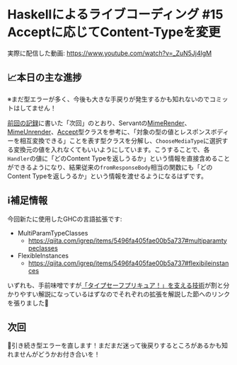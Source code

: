 # Haskellによるライブコーディング #15 Acceptに応じてContent-Typeを変更

実際に配信した動画: <https://www.youtube.com/watch?v=_ZuN5Jj4lgM>

## 📈本日の主な進捗

※まだ型エラーが多く、今後も大きな手戻りが発生するかも知れないのでコミットはしてません！

[前回の記録](https://github.com/igrep/wai-sample/blob/master/live-coding/2021-10-27.md)に書いた「次回」のとおり、Servantの[MimeRender](https://hackage.haskell.org/package/servant-0.18.3/docs/Servant-API-ContentTypes.html#t:MimeRender)、[MimeUnrender](https://hackage.haskell.org/package/servant-0.18.3/docs/Servant-API-ContentTypes.html#t:MimeUnrender)、[Accept](https://hackage.haskell.org/package/servant-0.18.3/docs/Servant-API-ContentTypes.html#t:Accept)型クラスを参考に、「対象の型の値とレスポンスボディーを相互変換できる」ことを表す型クラスを分解し、`ChooseMediaType`に選択する変換元の値を入れなくてもいいようにしています。こうすることで、各`Handler`の値に「どのContent Typeを返しうるか」という情報を直接含めることができるようになり、結果従来の`fromResponseBody`相当の関数にも「どのContent Typeを返しうるか」という情報を渡せるようになるはずです。

## ℹ️補足情報

今回新たに使用したGHCの言語拡張です:

- MultiParamTypeClasses
    - <https://qiita.com/igrep/items/5496fa405fae00b5a737#multiparamtypeclasses>
- FlexibleInstances
    - <https://qiita.com/igrep/items/5496fa405fae00b5a737#flexibileinstances>

いずれも、手前味噌ですが[「タイプセーフプリキュア！」を支える技術](https://qiita.com/igrep/items/5496fa405fae00b5a737)が割と分かりやすい解説になっているはずなのでそれぞれの拡張を解説した節へのリンクを張りました😤

## 次回

🙇引き続き型エラーを直します！まだまだ迷って後戻りするところがあるかも知れませんがどうかお付き合いを！
